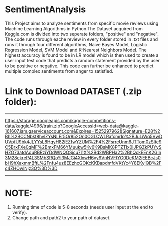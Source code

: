 # SentimentAnalysis
This Project aims to analyze sentiments from specific movie reviews using Machine Learning Algorithms in Python.The Dataset acquired from Keggle.com is divided into two seperate folders, "positive" and "negative". The code runs through eache review in every folder stored in .txt files and runs it through four different algorithms, Naive Bayes Model, Logistic Regression Model, SVM Model and K-Nearest Neighbors Model. The highest accuracy is found to be in LR model which is then used to create a user input test code that predicts a random statement provided by the user to be positive or negative. This code can further be enhanced to predict multiple complex sentiments from anger to satisfied.

# Link to Download DATASET (.zip folder): 
------------------------------------ ------------------------------------ ------------------------------------ 
https://storage.googleapis.com/kaggle-competitions-data/kaggle/4996/train.zip?GoogleAccessId=web-data@kaggle-161607.iam.gserviceaccount.com&Expires=1525297962&Signature=E28%2Bh%2BCCNbkt8hvlZYsNLEr5Or852On0CGLCWLRafcmrIp%2BJuLiWq5VwDUVpfU9bk4JLYYsL8HqyH82iEZfwYZUM%2F4%2FsrreUnm6JTTom0zSIte9C5BrxFXe0qMF%2BmxFM66YMuukw5Ky6K9BsMK8PTZTIx0IJPGZkPUYySHZO73atdAduRBRziYDdWNQQSjcu7I1X%2Bd2WBPHa2%2BhQckEEnK2GIn3M28ekreP4L3SMbSRQoYi3MJGi4XlxwH6yy9VnNVFtYG0DeKM2jEEBcJs0bH9hXaxmmBftL%2Fnfu4uz8EEzhcGOKcKKBapdmfdVKtYc4Y8EKyIQB%2Fc4ZHOwlNjz3Q%3D%3D
------------------------------------ ------------------------------------ ------------------------------------ 
# NOTE: 
1. Running time of code is 5-8 seconds (needs user input at the end to verify).
2. Change path and path2 to your path of dataset.
